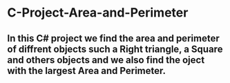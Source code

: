 # C-Project-Area-and-Perimeter
## In this C# project we find the area and perimeter of diffrent objects such a Right triangle, a Square and others objects and we also find the oject with the largest Area and Perimeter. 

